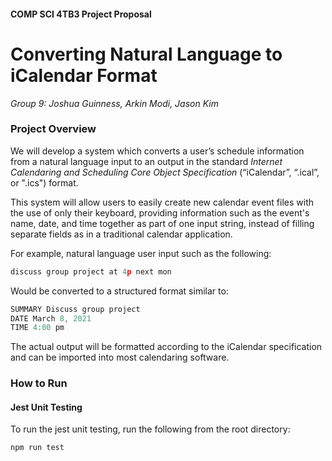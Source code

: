 #### COMP SCI 4TB3 Project Proposal
# Converting Natural Language to iCalendar Format 
_Group 9: Joshua Guinness, Arkin Modi, Jason Kim_


### Project Overview
We will develop a system which converts a user’s schedule information from a natural language input to an output in the standard *Internet Calendaring and Scheduling Core Object Specification* (“iCalendar”, “.ical”, or ".ics") format. 

This system will allow users to easily create new calendar event files with the use of only their keyboard, providing information such as the event's name, date, and time together as part of one input string, instead of filling separate fields as in a traditional calendar application. 

For example, natural language user input such as the following:
```js
discuss group project at 4p next mon
```
Would be converted to a structured format similar to:
```js
SUMMARY Discuss group project
DATE March 8, 2021
TIME 4:00 pm
```
The actual output will be formatted according to the iCalendar specification and can be imported into most calendaring software.

### How to Run
#### Jest Unit Testing
To run the jest unit testing, run the following from the root directory:

```
npm run test
```